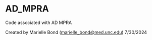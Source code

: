 # AD_MPRA
Code associated with AD MPRA 

Created by Marielle Bond (marielle_bond@med.unc.edu) 7/30/2024
